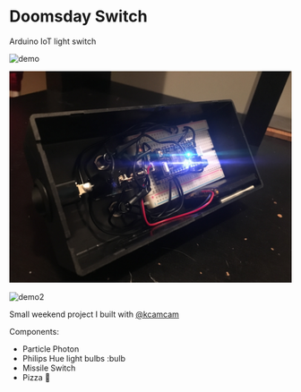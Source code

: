 # Doomsday Switch
Arduino IoT light switch

![demo](demo.gif)

![inside](inside.JPG)

![demo2](demo2.gif)

Small weekend project I built with [@kcamcam](https://github.com/kcamcam)

Components:
* Particle Photon
* Philips Hue light bulbs :bulb
* Missile Switch
* Pizza :pizza:
